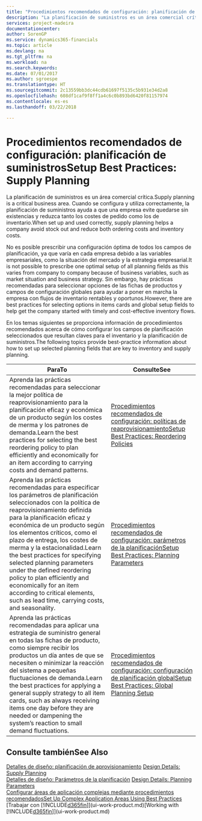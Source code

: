 ```yaml
---
title: "Procedimientos recomendados de configuración: planificación de aprovisionamiento | Documentos de Microsoft"
description: "La planificación de suministros es un área comercial crítica. Cuando se configura y utiliza correctamente, la planificación de suministros ayuda a que una empresa evite quedarse sin existencias y reduzca tanto los costes de pedido como los de inventario."
services: project-madeira
documentationcenter: 
author: SorenGP
ms.service: dynamics365-financials
ms.topic: article
ms.devlang: na
ms.tgt_pltfrm: na
ms.workload: na
ms.search.keywords: 
ms.date: 07/01/2017
ms.author: sgroespe
ms.translationtype: HT
ms.sourcegitcommit: 2c13559bb3dc44cdb61697f5135c5b931e34d2a8
ms.openlocfilehash: 608df1caf9f8ff1a4c6c0b893bd6420f81157974
ms.contentlocale: es-es
ms.lasthandoff: 03/22/2018

---
```

# <a name="setup-best-practices-supply-planning"></a><span data-ttu-id="90847-104">Procedimientos recomendados de configuración: planificación de suministros</span><span class="sxs-lookup"><span data-stu-id="90847-104">Setup Best Practices: Supply Planning</span></span>
<span data-ttu-id="90847-105">La planificación de suministros es un área comercial crítica.</span><span class="sxs-lookup"><span data-stu-id="90847-105">Supply planning is a critical business area.</span></span> <span data-ttu-id="90847-106">Cuando se configura y utiliza correctamente, la planificación de suministros ayuda a que una empresa evite quedarse sin existencias y reduzca tanto los costes de pedido como los de inventario.</span><span class="sxs-lookup"><span data-stu-id="90847-106">When set up and used correctly, supply planning helps a company avoid stock out and reduce both ordering costs and inventory costs.</span></span>  

 <span data-ttu-id="90847-107">No es posible prescribir una configuración óptima de todos los campos de planificación, ya que varía en cada empresa debido a las variables empresariales, como la situación del mercado y la estrategia empresarial.</span><span class="sxs-lookup"><span data-stu-id="90847-107">It is not possible to prescribe one optimal setup of all planning fields as this varies from company to company because of business variables, such as market situation and business strategy.</span></span> <span data-ttu-id="90847-108">Sin embargo, hay prácticas recomendadas para seleccionar opciones de las fichas de productos y campos de configuración globales para ayudar a poner en marcha la empresa con flujos de inventario rentables y oportunos.</span><span class="sxs-lookup"><span data-stu-id="90847-108">However, there are best practices for selecting options in items cards and global setup fields to help get the company started with timely and cost-effective inventory flows.</span></span>  

 <span data-ttu-id="90847-109">En los temas siguientes se proporciona información de procedimientos recomendados acerca de cómo configurar los campos de planificación seleccionados que resultan claves para el inventario y la planificación de suministros.</span><span class="sxs-lookup"><span data-stu-id="90847-109">The following topics provide best-practice information about how to set up selected planning fields that are key to inventory and supply planning.</span></span>  

|<span data-ttu-id="90847-110">**Para**</span><span class="sxs-lookup"><span data-stu-id="90847-110">**To**</span></span>|<span data-ttu-id="90847-111">**Consulte**</span><span class="sxs-lookup"><span data-stu-id="90847-111">**See**</span></span>|  
|------------|-------------|  
|<span data-ttu-id="90847-112">Aprenda las prácticas recomendadas para seleccionar la mejor política de reaprovisionamiento para la planificación eficaz y económica de un producto según los costes de merma y los patrones de demanda.</span><span class="sxs-lookup"><span data-stu-id="90847-112">Learn the best practices for selecting the best reordering policy to plan efficiently and economically for an item according to carrying costs and demand patterns.</span></span>|[<span data-ttu-id="90847-113">Procedimientos recomendados de configuración: políticas de reaprovisionamiento</span><span class="sxs-lookup"><span data-stu-id="90847-113">Setup Best Practices: Reordering Policies</span></span>](setup-best-practices-reordering-policies.md)|  
|<span data-ttu-id="90847-114">Aprenda las prácticas recomendadas para especificar los parámetros de planificación seleccionados con la política de reaprovisionamiento definida para la planificación eficaz y económica de un producto según los elementos críticos, como el plazo de entrega, los costes de merma y la estacionalidad.</span><span class="sxs-lookup"><span data-stu-id="90847-114">Learn the best practices for specifying selected planning parameters under the defined reordering policy to plan efficiently and economically for an item according to critical elements, such as lead time, carrying costs, and seasonality.</span></span>|[<span data-ttu-id="90847-115">Procedimientos recomendados de configuración: parámetros de la planificación</span><span class="sxs-lookup"><span data-stu-id="90847-115">Setup Best Practices: Planning Parameters</span></span>](setup-best-practices-planning-parameters.md)|  
|<span data-ttu-id="90847-116">Aprenda las prácticas recomendadas para aplicar una estrategia de suministro general en todas las fichas de producto, como siempre recibir los productos un día antes de que se necesiten o minimizar la reacción del sistema a pequeñas fluctuaciones de demanda.</span><span class="sxs-lookup"><span data-stu-id="90847-116">Learn the best practices for applying a general supply strategy to all item cards, such as always receiving items one day before they are needed or dampening the system’s reaction to small demand fluctuations.</span></span>|[<span data-ttu-id="90847-117">Procedimientos recomendados de configuración: configuración de planificación global</span><span class="sxs-lookup"><span data-stu-id="90847-117">Setup Best Practices: Global Planning Setup</span></span>](setup-best-practices-global-planning-setup.md)|  

## <a name="see-also"></a><span data-ttu-id="90847-118">Consulte también</span><span class="sxs-lookup"><span data-stu-id="90847-118">See Also</span></span>  
 <span data-ttu-id="90847-119">[Detalles de diseño: planificación de aprovisionamiento](design-details-supply-planning.md) </span><span class="sxs-lookup"><span data-stu-id="90847-119">[Design Details: Supply Planning](design-details-supply-planning.md) </span></span>  
 <span data-ttu-id="90847-120">[Detalles de diseño: Parámetros de la planificación](design-details-planning-parameters.md) </span><span class="sxs-lookup"><span data-stu-id="90847-120">[Design Details: Planning Parameters](design-details-planning-parameters.md) </span></span>  
 [<span data-ttu-id="90847-121">Configurar áreas de aplicación complejas mediante procedimientos recomendados</span><span class="sxs-lookup"><span data-stu-id="90847-121">Set Up Complex Application Areas Using Best Practices</span></span>](set-up-complex-application-areas-using-best-practices.md)  
 <span data-ttu-id="90847-122">[Trabajar con [!INCLUDE[d365fin](includes/d365fin_md.md)]](ui-work-product.md)</span><span class="sxs-lookup"><span data-stu-id="90847-122">[Working with [!INCLUDE[d365fin](includes/d365fin_md.md)]](ui-work-product.md)</span></span>


